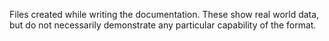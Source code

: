 Files created while writing the documentation.  These show real world data, but do not necessarily demonstrate any particular capability of the format.
